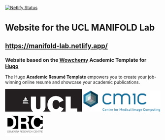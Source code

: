 [![Netlify Status](https://api.netlify.com/api/v1/badges/36d200a6-e622-4700-af8b-7d3624f57090/deploy-status)](https://app.netlify.com/sites/manifold-lab/deploys)

# Website for the UCL MANIFOLD Lab

## https://manifold-lab.netlify.app/

### Website based on the [Wowchemy](https://wowchemy.com/) Academic Template for [Hugo](https://github.com/gohugoio/hugo)
The Hugo **Academic Resumé Template** empowers you to create your job-winning online resumé and showcase your academic publications.

<p float="left">
  <img src="/static/media/UCL_logo.png" width="250" />
  <img src="/static/media/cmic_logo.png" width="250" /> 
  <img src="/static/media/drc_logo.png" width="125" />
</p>
